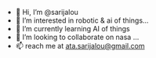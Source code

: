 - 👋 Hi, I’m @sarijalou
- 👀 I’m interested in robotic & ai of things...
- 🌱 I’m currently learning AI of things 
- 💞️ I’m looking to collaborate on nasa ...
- 📫  reach me at ata.sarijalou@gmail.com
